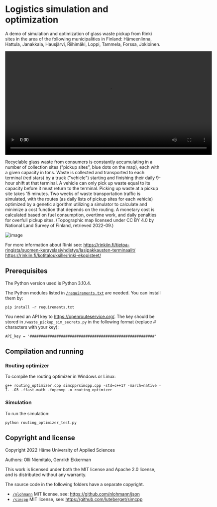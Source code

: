 # Logistics simulation and optimization

A demo of simulation and optimization of glass waste pickup from Rinki sites in the area of the following municipalities in Finland: Hämeenlinna, Hattula, Janakkala, Hausjärvi, Riihimäki, Loppi, Tammela, Forssa, Jokioinen.

<video src='https://user-images.githubusercontent.com/60920087/192505697-90068524-3c6b-4b08-8659-9126d52cef62.mov' width=664></video>

Recyclable glass waste from consumers is constantly accumulating in a number of collection sites ("pickup sites", blue dots on the map), each with a given capacity in tons. Waste is collected and transported to each terminal (red stars) by a truck ("vehicle") starting and finishing their daily 9-hour shift at that terminal. A vehicle can only pick up waste equal to its capacity before it must return to the terminal. Picking up waste at a pickup site takes 15 minutes. Two weeks of waste transportation traffic is simulated, with the routes (as daily lists of pickup sites for each vehicle) optimized by a genetic algorithm utilizing a simulator to calculate and minimize a cost function that depends on the routing. A monetary cost is calculated based on fuel consumption, overtime work, and daily penalties for overfull pickup sites. (Topographic map licensed under CC BY 4.0 by National Land Survey of Finland, retrieved 2022-09.)

![image](https://user-images.githubusercontent.com/60920087/192998041-495b250e-d262-4e15-ae31-f1093a18a166.png)

For more information about Rinki see:
https://rinkiin.fi/tietoa-ringista/suomen-kerayslasiyhdistys/lasipakkausten-terminaalit/
https://rinkiin.fi/kotitalouksille/rinki-ekopisteet/

## Prerequisites

The Python version used is Python 3.10.4.

The Python modules listed in [`/requirements.txt`](requirements.txt) are needed. You can install them by:

`pip install -r requirements.txt`

You need an API key to https://openrouteservice.org/. The key should be stored in `/waste_pickup_sim_secrets.py` in the following format (replace # characters with your key):

`API_key = '########################################################'`

## Compilation and running

### Routing optimizer

To compile the routing optimizer in Windows or Linux:

`g++ routing_optimizer.cpp simcpp/simcpp.cpp -std=c++17 -march=native -I. -O3 -ffast-math -fopenmp -o routing_optimizer`

### Simulation

To run the simulation:

`python routing_optimizer_test.py`

## Copyright and license

Copyright 2022 Häme University of Applied Sciences

Authors: Olli Niemitalo, Genrikh Ekkerman

This work is licensed under both the MIT license and Apache 2.0 license, and is distributed without any warranty.

The source code in the following folders have a separate copyright. 
* [`/nlohmann`](nlohmann) MIT license, see: https://github.com/nlohmann/json
* [`/simcpp`](simcpp) MIT license, see: https://github.com/luteberget/simcpp
